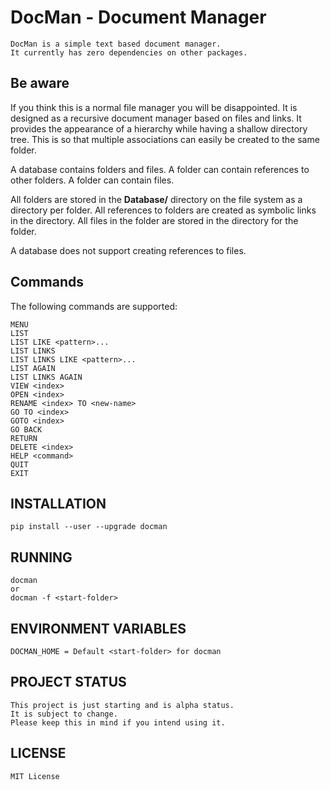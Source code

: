 # DocMan - Document Manager

    DocMan is a simple text based document manager.
    It currently has zero dependencies on other packages.

## Be aware

If you think this is a normal file manager you will be disappointed.
It is designed as a recursive document manager based on files and links.
It provides the appearance of a hierarchy while having a shallow directory tree.
This is so that multiple associations can easily be created to the same folder.

A database contains folders and files.
A folder can contain references to other folders.
A folder can contain files.

All folders are stored in the **Database/** directory on the file system as a directory per folder.
All references to folders are created as symbolic links in the directory.
All files in the folder are stored in the directory for the folder.

A database does not support creating references to files.

## Commands

The following commands are supported:

    MENU
    LIST
    LIST LIKE <pattern>...
    LIST LINKS
    LIST LINKS LIKE <pattern>...
    LIST AGAIN
    LIST LINKS AGAIN
    VIEW <index>
    OPEN <index>
    RENAME <index> TO <new-name>
    GO TO <index>
    GOTO <index>
    GO BACK
    RETURN
    DELETE <index>
    HELP <command>
    QUIT
    EXIT

## INSTALLATION

    pip install --user --upgrade docman

## RUNNING

    docman
    or
    docman -f <start-folder>

## ENVIRONMENT VARIABLES

    DOCMAN_HOME = Default <start-folder> for docman

## PROJECT STATUS

    This project is just starting and is alpha status. 
    It is subject to change.
    Please keep this in mind if you intend using it.

## LICENSE

    MIT License
